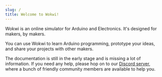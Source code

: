 ```yaml
---
slug: /
title: Welcome to Wokwi!
---
```


Wokwi is an online simulator for Arduino and Electronics. It's designed for makers, by makers.

You can use Wokwi to learn Arduino programming, prototype your ideas, and share your projects with other makers.

The documentation is still in the early stage and is missing a lot of information. If you need any help, please
hop on to our [Discord server](https://wokwi.com/discord), where a bunch of friendly community members are available
to help you.
